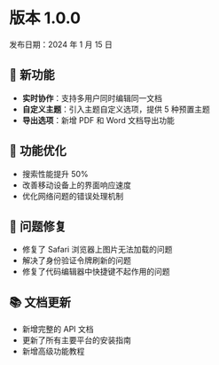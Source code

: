 # 版本 1.0.0

发布日期：2024 年 1 月 15 日

## 🎉 新功能

- **实时协作**：支持多用户同时编辑同一文档
- **自定义主题**：引入主题自定义选项，提供 5 种预置主题
- **导出选项**：新增 PDF 和 Word 文档导出功能

## 🔧 功能优化

- 搜索性能提升 50%
- 改善移动设备上的界面响应速度
- 优化网络问题的错误处理机制

## 🐛 问题修复

- 修复了 Safari 浏览器上图片无法加载的问题
- 解决了身份验证令牌刷新的问题
- 修复了代码编辑器中快捷键不起作用的问题

## 📚 文档更新

- 新增完整的 API 文档
- 更新了所有主要平台的安装指南
- 新增高级功能教程

